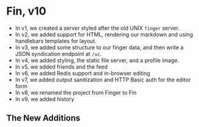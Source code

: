 # Fin, v10

* In v1, we created a server styled after the old UNIX `finger` server.
* In v2, we added support for HTML, rendering our markdown and using handlebars templates for layout.
* In v3, we added some structure to our finger data, and then write a JSON syndication endpoint at `/uc`.
* In v4, we added styling, the static file server, and a profile image.
* In v5, we added friends and the feed
* In v6, we added Redis support and in-browser editing
* In v7, we added output sanitization and HTTP Basic auth for the editor form
* In v8, we renamed the project from Finger to Fin
* In v9, we added history



## The New Additions


